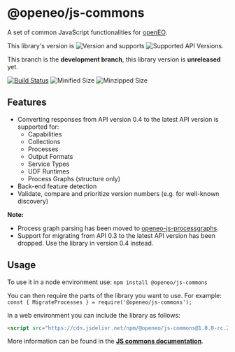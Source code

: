 # @openeo/js-commons

A set of common JavaScript functionalities for [openEO](http://openeo.org).

This library's version is ![Version](https://img.shields.io/github/package-json/v/Open-EO/openeo-js-commons/dev) and supports ![Supported API Versions](https://img.shields.io/github/package-json/apiVersions/Open-Eo/openeo-js-commons/dev).

This branch is the **development branch**, this library version is **unreleased** yet.

[![Build Status](https://travis-ci.org/Open-EO/openeo-js-commons.svg?branch=dev)](https://travis-ci.org/Open-EO/openeo-js-commons)
![Minified Size](https://img.shields.io/bundlephobia/min/@openeo/js-commons/1.0.0-rc.1)
![Minzipped Size](https://img.shields.io/bundlephobia/minzip/@openeo/js-commons/1.0.0-rc.1)

## Features
- Converting responses from API version 0.4 to the latest API version is supported for:
    - Capabilities
    - Collections
    - Processes
    - Output Formats
    - Service Types
    - UDF Runtimes
    - Process Graphs (structure only)
- Back-end feature detection
- Validate, compare and prioritize version numbers (e.g. for well-known discovery)

**Note:** 
- Process graph parsing has been moved to [openeo-js-processgraphs](https://github.com/Open-EO/openeo-js-processgraphs).
- Support for migrating from API 0.3 to the latest API version has been dropped. Use the library in version 0.4 instead.

## Usage

To use it in a node environment use: `npm install @openeo/js-commons`

You can then require the parts of the library you want to use. For example: `const { MigrateProcesses } = require('@openeo/js-commons');`

In a web environment you can include the library as follows:

```html
<script src="https://cdn.jsdelivr.net/npm/@openeo/js-commons@1.0.0-rc.2/dist/main.min.js"></script>
```
<!-- When releasing a stable release, change the version to @1 instead of 1.0.0 to allow backward-compatible upgrades -->

More information can be found in the [**JS commons documentation**](https://open-eo.github.io/openeo-js-commons/1.0.0-rc.2/).